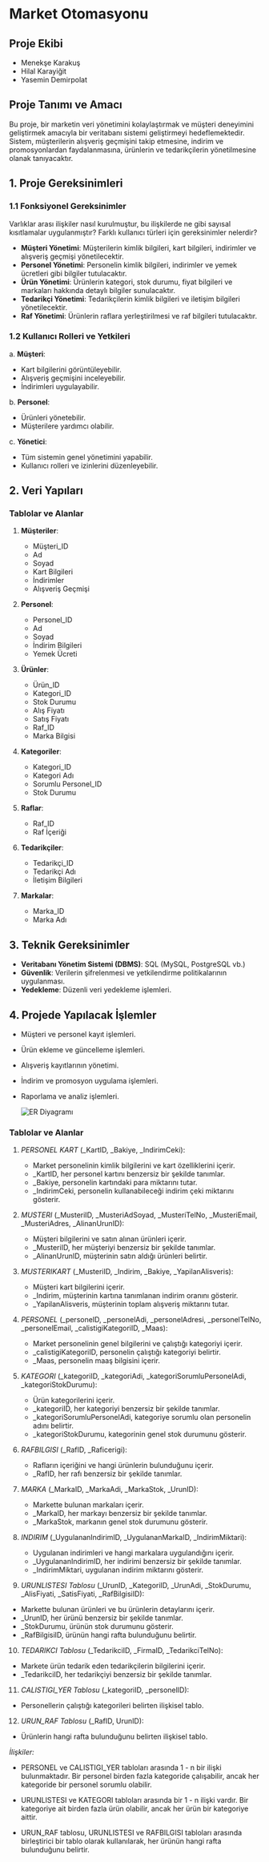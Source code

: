 # Market Otomasyonu

## Proje Ekibi

- Menekşe Karakuş
- Hilal Karayiğit
- Yasemin Demirpolat

## Proje Tanımı ve Amacı

Bu proje, bir marketin veri yönetimini kolaylaştırmak ve müşteri deneyimini geliştirmek amacıyla bir veritabanı sistemi geliştirmeyi hedeflemektedir. Sistem, müşterilerin alışveriş geçmişini takip etmesine, indirim ve promosyonlardan faydalanmasına, ürünlerin ve tedarikçilerin yönetilmesine olanak tanıyacaktır.

## 1. Proje Gereksinimleri

### 1.1 Fonksiyonel Gereksinimler

Varlıklar arası ilişkiler nasıl kurulmuştur, bu ilişkilerde ne gibi sayısal kısıtlamalar uygulanmıştır? Farklı kullanıcı türleri için gereksinimler nelerdir?

- **Müşteri Yönetimi**: Müşterilerin kimlik bilgileri, kart bilgileri, indirimler ve alışveriş geçmişi yönetilecektir.
- **Personel Yönetimi**: Personelin kimlik bilgileri, indirimler ve yemek ücretleri gibi bilgiler tutulacaktır.
- **Ürün Yönetimi**: Ürünlerin kategori, stok durumu, fiyat bilgileri ve markaları hakkında detaylı bilgiler sunulacaktır.
- **Tedarikçi Yönetimi**: Tedarikçilerin kimlik bilgileri ve iletişim bilgileri yönetilecektir.
- **Raf Yönetimi**: Ürünlerin raflara yerleştirilmesi ve raf bilgileri tutulacaktır.

### 1.2 Kullanıcı Rolleri ve Yetkileri

a. **Müşteri**:

- Kart bilgilerini görüntüleyebilir.
- Alışveriş geçmişini inceleyebilir.
- İndirimleri uygulayabilir.

b. **Personel**:

- Ürünleri yönetebilir.
- Müşterilere yardımcı olabilir.

c. **Yönetici**:

- Tüm sistemin genel yönetimini yapabilir.
- Kullanıcı rolleri ve izinlerini düzenleyebilir.

## 2. Veri Yapıları

### Tablolar ve Alanlar

1. **Müşteriler**:

   - Müşteri_ID
   - Ad
   - Soyad
   - Kart Bilgileri
   - İndirimler
   - Alışveriş Geçmişi

2. **Personel**:

   - Personel_ID
   - Ad
   - Soyad
   - İndirim Bilgileri
   - Yemek Ücreti

3. **Ürünler**:

   - Ürün_ID
   - Kategori_ID
   - Stok Durumu
   - Alış Fiyatı
   - Satış Fiyatı
   - Raf_ID
   - Marka Bilgisi

4. **Kategoriler**:

   - Kategori_ID
   - Kategori Adı
   - Sorumlu Personel_ID
   - Stok Durumu

5. **Raflar**:

   - Raf_ID
   - Raf İçeriği

6. **Tedarikçiler**:

   - Tedarikçi_ID
   - Tedarikçi Adı
   - İletişim Bilgileri

7. **Markalar**:
   - Marka_ID
   - Marka Adı

## 3. Teknik Gereksinimler

- **Veritabanı Yönetim Sistemi (DBMS)**: SQL (MySQL, PostgreSQL vb.)
- **Güvenlik**: Verilerin şifrelenmesi ve yetkilendirme politikalarının uygulanması.
- **Yedekleme**: Düzenli veri yedekleme işlemleri.

## 4. Projede Yapılacak İşlemler

- Müşteri ve personel kayıt işlemleri.
- Ürün ekleme ve güncelleme işlemleri.
- Alışveriş kayıtlarının yönetimi.
- İndirim ve promosyon uygulama işlemleri.
- Raporlama ve analiz işlemleri.

  ![ER Diyagramı](Diyagram.png)

### Tablolar ve Alanlar
1. *PERSONEL KART* (_KartID, _Bakiye, _IndirimCeki):
   - Market personelinin kimlik bilgilerini ve kart özelliklerini içerir.
   - _KartID, her personel kartını benzersiz bir şekilde tanımlar.
   - _Bakiye, personelin kartındaki para miktarını tutar.
   - _IndirimCeki, personelin kullanabileceği indirim çeki miktarını gösterir.

2. *MUSTERI* (_MusteriID, _MusteriAdSoyad, _MusteriTelNo, _MusteriEmail, _MusteriAdres, _AlinanUrunID):
   - Müşteri bilgilerini ve satın alınan ürünleri içerir.
   - _MusteriID, her müşteriyi benzersiz bir şekilde tanımlar.
   - _AlinanUrunID, müşterinin satın aldığı ürünleri belirtir.

3. *MUSTERIKART* (_MusteriID, _Indirim, _Bakiye, _YapilanAlisveris):
   - Müşteri kart bilgilerini içerir.
   - _Indirim, müşterinin kartına tanımlanan indirim oranını gösterir.
   - _YapilanAlisveris, müşterinin toplam alışveriş miktarını tutar.

4. *PERSONEL* (_personeID, _personelAdi, _personelAdresi, _personelTelNo, _personelEmail, _calistigiKategoriID, _Maas):
   - Market personelinin genel bilgilerini ve çalıştığı kategoriyi içerir.
   - _calistigiKategoriID, personelin çalıştığı kategoriyi belirtir.
   - _Maas, personelin maaş bilgisini içerir.

5. *KATEGORI* (_kategoriID, _kategoriAdi, _kategoriSorumluPersonelAdi, _kategoriStokDurumu):
   - Ürün kategorilerini içerir.
   - _kategoriID, her kategoriyi benzersiz bir şekilde tanımlar.
   - _kategoriSorumluPersonelAdi, kategoriye sorumlu olan personelin adını belirtir.
   - _kategoriStokDurumu, kategorinin genel stok durumunu gösterir.

6. *RAFBILGISI* (_RafID, _Raficerigi):
   - Rafların içeriğini ve hangi ürünlerin bulunduğunu içerir.
   - _RafID, her rafı benzersiz bir şekilde tanımlar.

7. *MARKA* (_MarkaID, _MarkaAdi, _MarkaStok, _UrunID):
   - Markette bulunan markaları içerir.
   - _MarkaID, her markayı benzersiz bir şekilde tanımlar.
   - _MarkaStok, markanın genel stok durumunu gösterir.

8. *INDIRIM* (_UygulananIndirimID, _UygulananMarkaID, _IndirimMiktari):
   - Uygulanan indirimleri ve hangi markalara uygulandığını içerir.
   - _UygulananIndirimID, her indirimi benzersiz bir şekilde tanımlar.
   - _IndirimMiktari, uygulanan indirim miktarını gösterir.

9. *URUNLISTESI Tablosu* (_UrunID, _KategoriID, _UrunAdi, _StokDurumu, _AlisFiyati, _SatisFiyati,
_RafBilgisiID):
- Markette bulunan ürünleri ve bu ürünlerin detaylarını içerir.
- _UrunID, her ürünü benzersiz bir şekilde tanımlar.
- _StokDurumu, ürünün stok durumunu gösterir.
- _RafBilgisiID, ürünün hangi rafta bulunduğunu belirtir.

10. *TEDARIKCI Tablosu* (_TedarikciID, _FirmaID, _TedarikciTelNo):
- Markete ürün tedarik eden tedarikçilerin bilgilerini içerir.
- _TedarikciID, her tedarikçiyi benzersiz bir şekilde tanımlar.

11. *CALISTIGI_YER Tablosu* (_kategoriID, _personelID):
- Personellerin çalıştığı kategorileri belirten ilişkisel tablo.

12. *URUN_RAF Tablosu* (_RafID, UrunID):
- Ürünlerin hangi rafta bulunduğunu belirten ilişkisel tablo.

*İlişkiler:*

- PERSONEL ve CALISTIGI_YER tabloları arasında 1 - n bir ilişki bulunmaktadır. Bir personel birden fazla
kategoride çalışabilir, ancak her kategoride bir personel sorumlu olabilir.

- URUNLISTESI ve KATEGORI tabloları arasında bir 1 - n ilişki vardır. Bir kategoriye ait birden fazla ürün
olabilir, ancak her ürün bir kategoriye aittir.

- URUN_RAF tablosu, URUNLISTESI ve RAFBILGISI tabloları arasında birleştirici bir tablo olarak
kullanılarak, her ürünün hangi rafta bulunduğunu belirtir.

